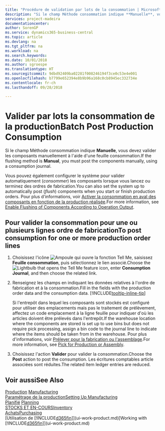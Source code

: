 ```yaml
---
title: "Procédure de validation par lots de la consommation | Microsoft Docs"
description: "Si le champ Méthode consommation indique **Manuelle**, vous devez valider les composants manuellement à l'aide d'une feuille consommation."
services: project-madeira
documentationcenter: 
author: SorenGP
ms.service: dynamics365-business-central
ms.topic: article
ms.devlang: na
ms.tgt_pltfrm: na
ms.workload: na
ms.search.keywords: 
ms.date: 10/01/2018
ms.author: sgroespe
ms.translationtype: HT
ms.sourcegitcommit: 9dbd92409ba02281f008246194f3ce0c53e4e001
ms.openlocfilehash: b7799e652394e8b9b96a168c0cb8945ec332734e
ms.contentlocale: fr-ch
ms.lasthandoff: 09/28/2018

---
```

# <a name="batch-post-production-consumption"></a><span data-ttu-id="14463-103">Valider par lots la consommation de la production</span><span class="sxs-lookup"><span data-stu-id="14463-103">Batch Post Production Consumption</span></span>
<span data-ttu-id="14463-104">Si le champ Méthode consommation indique **Manuelle**, vous devez valider les composants manuellement à l'aide d'une feuille consommation.</span><span class="sxs-lookup"><span data-stu-id="14463-104">If the flushing method is **Manual**, you must post the components manually, using a consumption journal.</span></span>

<span data-ttu-id="14463-105">Vous pouvez également configurer le système pour valider automatiquement (*consommer*) les composants lorsque vous lancez ou terminez des ordres de fabrication.</span><span class="sxs-lookup"><span data-stu-id="14463-105">You can also set the system up to automatically post (*flush*) components when you start or finish production orders.</span></span> <span data-ttu-id="14463-106">Pour plus d'informations, voir [Activer la consommation en aval des composants en fonction de la production réalisée](production-how-to-flush-components-according-to-operation-output.md).</span><span class="sxs-lookup"><span data-stu-id="14463-106">For more information, see [Enable Flushing of Components According to Operation Output](production-how-to-flush-components-according-to-operation-output.md).</span></span>

## <a name="to-post-consumption-for-one-or-more-production-order-lines"></a><span data-ttu-id="14463-107">Pour valider la consommation pour une ou plusieurs lignes ordre de fabrication</span><span class="sxs-lookup"><span data-stu-id="14463-107">To post consumption for one or more production order lines</span></span>  
1.  <span data-ttu-id="14463-108">Choisissez l'icône ![Ampoule qui ouvre la fonction Tell Me](media/ui-search/search_small.png "Dites-moi ce que vous voulez faire"), saisissez **Feuille consommation**, puis sélectionnez le lien associé.</span><span class="sxs-lookup"><span data-stu-id="14463-108">Choose the ![Lightbulb that opens the Tell Me feature](media/ui-search/search_small.png "Tell me what you want to do") icon, enter **Consumption Journal**, and then choose the related link.</span></span>  
2.  <span data-ttu-id="14463-109">Renseignez les champs en indiquant les données relatives à l'ordre de fabrication et à la consommation.</span><span class="sxs-lookup"><span data-stu-id="14463-109">Fill in the fields with the production order data and the consumption data.</span></span> [!INCLUDE[tooltip-inline-tip](includes/tooltip-inline-tip_md.md)]  

    <span data-ttu-id="14463-110">Si l'entrepôt dans lequel les composants sont stockés est configuré pour utiliser des emplacements mais pas le traitement de prélèvement, affectez un code emplacement à la ligne feuille pour indiquer d'où les articles doivent être prélevés dans l'entrepôt.</span><span class="sxs-lookup"><span data-stu-id="14463-110">If the warehouse location where the components are stored is set up to use bins but does not require pick processing, assign a bin code to the journal line to indicate where the items should be taken from in the warehouse.</span></span> <span data-ttu-id="14463-111">Pour plus d'informations, voir [Prélever pour la fabrication ou l'assemblage](warehouse-how-to-pick-for-production.md).</span><span class="sxs-lookup"><span data-stu-id="14463-111">For more information, see [Pick for Production or Assembly](warehouse-how-to-pick-for-production.md).</span></span>  
3.  <span data-ttu-id="14463-112">Choisissez l'action **Valider** pour valider la consommation.</span><span class="sxs-lookup"><span data-stu-id="14463-112">Choose the **Post** action to post the consumption.</span></span> <span data-ttu-id="14463-113">Les écritures comptables article associées sont réduites.</span><span class="sxs-lookup"><span data-stu-id="14463-113">The related item ledger entries are reduced.</span></span>

## <a name="see-also"></a><span data-ttu-id="14463-114">Voir aussi</span><span class="sxs-lookup"><span data-stu-id="14463-114">See Also</span></span>  
<span data-ttu-id="14463-115">[Production](production-manage-manufacturing.md)  </span><span class="sxs-lookup"><span data-stu-id="14463-115">[Manufacturing](production-manage-manufacturing.md)  </span></span>  
[<span data-ttu-id="14463-116">Paramétrage de la production</span><span class="sxs-lookup"><span data-stu-id="14463-116">Setting Up Manufacturing</span></span>](production-configure-production-processes.md)  
<span data-ttu-id="14463-117">[Planifié](production-planning.md)    </span><span class="sxs-lookup"><span data-stu-id="14463-117">[Planning](production-planning.md)    </span></span>  
[<span data-ttu-id="14463-118">STOCKS ET EN-COURS</span><span class="sxs-lookup"><span data-stu-id="14463-118">Inventory</span></span>](inventory-manage-inventory.md)  
[<span data-ttu-id="14463-119">Achats</span><span class="sxs-lookup"><span data-stu-id="14463-119">Purchasing</span></span>](purchasing-manage-purchasing.md)  
<span data-ttu-id="14463-120">[Utilisation de [!INCLUDE[d365fin](includes/d365fin_md.md)]](ui-work-product.md)</span><span class="sxs-lookup"><span data-stu-id="14463-120">[Working with [!INCLUDE[d365fin](includes/d365fin_md.md)]](ui-work-product.md)</span></span>

